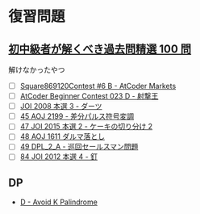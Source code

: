 # 復習問題

## [初中級者が解くべき過去問精選 100 問](https://qiita.com/e869120/items/eb50fdaece12be418faa#2-3-%E5%88%86%E9%87%8E%E5%88%A5%E5%88%9D%E4%B8%AD%E7%B4%9A%E8%80%85%E3%81%8C%E8%A7%A3%E3%81%8F%E3%81%B9%E3%81%8D%E9%81%8E%E5%8E%BB%E5%95%8F%E7%B2%BE%E9%81%B8-100-%E5%95%8F)

解けなかったやつ

- [ ] [Square869120Contest #6 B - AtCoder Markets](https://atcoder.jp/contests/s8pc-6/tasks/s8pc_6_b)
- [ ] [AtCoder Beginner Contest 023 D - 射撃王](https://atcoder.jp/contests/abc023/tasks/abc023_d)
- [ ] [JOI 2008 本選 3 - ダーツ](https://atcoder.jp/contests/joi2008ho/tasks/joi2008ho_c)
- [ ] [45 AOJ 2199 - 差分パルス符号変調](http://judge.u-aizu.ac.jp/onlinejudge/description.jsp?id=2199&lang=jp)
- [ ] [47 JOI 2015 本選 2 - ケーキの切り分け 2](https://atcoder.jp/contests/joi2015ho/tasks/joi2015ho_b)
- [ ] [48 AOJ 1611 ダルマ落とし](http://judge.u-aizu.ac.jp/onlinejudge/description.jsp?id=1611&lang=jp)
- [ ] [49 DPL_2_A - 巡回セールスマン問題](http://judge.u-aizu.ac.jp/onlinejudge/description.jsp?id=DPL_2_A&lang=ja)
- [ ] [84 JOI 2012 本選 4 - 釘](https://atcoder.jp/contests/joi2012ho/tasks/joi2012ho4)

## DP

- [D - Avoid K Palindrome](https://atcoder.jp/contests/abc359/tasks/abc359_d)
